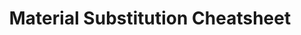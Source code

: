 ---
layout: post
title: Material Substitution Cheatsheet
published: true
type: cheatsheet
tags: alchemy, cooking
image: /files/thumbnails/materialsubstitutionschart.webp
excerpt: Don't cook Chibis!
post-date: 2022-07-17
updated-date: 2023-06-27
direct-link: https://solfang.github.io/files/cheatsheets/substitution_cooking_alch.png
---